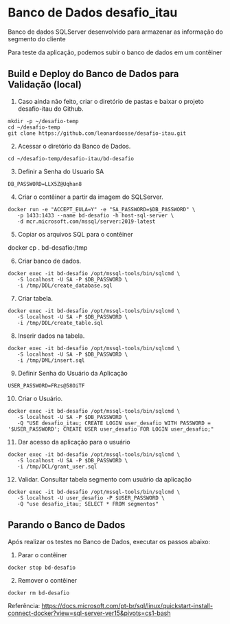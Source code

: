 # Banco de Dados desafio_itau

Banco de dados SQLServer desenvolvido para armazenar as informação do segmento do cliente

Para teste da aplicação, podemos subir o banco de dados em um contêiner

## Build e Deploy do Banco de Dados para Validação (local)

1. Caso ainda não feito, criar o diretório de pastas e baixar o projeto desafio-itau do Github.

```
mkdir -p ~/desafio-temp
cd ~/desafio-temp
git clone https://github.com/leonardoosse/desafio-itau.git
```

2. Acessar o diretório da Banco de Dados.

```
cd ~/desafio-temp/desafio-itau/bd-desafio
```

3. Definir a Senha do Usuario SA

```
DB_PASSWORD=LLX5Z@Uqhan8
```

4. Criar o contêiner a partir da imagem do SQLServer. 

```
docker run -e "ACCEPT_EULA=Y" -e "SA_PASSWORD=$DB_PASSWORD" \
   -p 1433:1433 --name bd-desafio -h host-sql-server \
   -d mcr.microsoft.com/mssql/server:2019-latest
```  

5. Copiar os arquivos SQL para o contêiner

docker cp .  bd-desafio:/tmp

6. Criar banco de dados. 

```
docker exec -it bd-desafio /opt/mssql-tools/bin/sqlcmd \
   -S localhost -U SA -P $DB_PASSWORD \
   -i /tmp/DDL/create_database.sql
```  

7. Criar tabela. 

```
docker exec -it bd-desafio /opt/mssql-tools/bin/sqlcmd \
   -S localhost -U SA -P $DB_PASSWORD \
   -i /tmp/DDL/create_table.sql
```  

8. Inserir dados na tabela. 

```
docker exec -it bd-desafio /opt/mssql-tools/bin/sqlcmd \
   -S localhost -U SA -P $DB_PASSWORD \
   -i /tmp/DML/insert.sql
```

9. Definir Senha do Usuário da Aplicação

```
USER_PASSWORD=FRzs@58OiTF
```

10. Criar o Usuário. 

```
docker exec -it bd-desafio /opt/mssql-tools/bin/sqlcmd \
   -S localhost -U SA -P $DB_PASSWORD \
   -Q "USE desafio_itau; CREATE LOGIN user_desafio WITH PASSWORD = '$USER_PASSWORD'; CREATE USER user_desafio FOR LOGIN user_desafio;"
```  

11. Dar acesso da aplicação para o usuário 

```
docker exec -it bd-desafio /opt/mssql-tools/bin/sqlcmd \
   -S localhost -U SA -P $DB_PASSWORD \
   -i /tmp/DCL/grant_user.sql
```  

12. Validar. Consultar tabela segmento com usuário da aplicação

```  
docker exec -it bd-desafio /opt/mssql-tools/bin/sqlcmd \
   -S localhost -U user_desafio -P $USER_PASSWORD \
   -Q "use desafio_itau; SELECT * FROM segmentos"
```  

## Parando o Banco de Dados

Após realizar os testes no Banco de Dados, executar os passos abaixo:

1. Parar o contêiner  

```
docker stop bd-desafio
```

2. Remover o contêiner  

```
docker rm bd-desafio
```

Referência: https://docs.microsoft.com/pt-br/sql/linux/quickstart-install-connect-docker?view=sql-server-ver15&pivots=cs1-bash